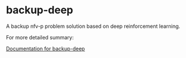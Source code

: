 # backup-deep

A backup nfv-p problem solution based on deep reinforcement learning.

For more detailed summary:

[Documentation for backup-deep](https://github.com/fnrg-nfv/backup-deep/tree/master/doc)

